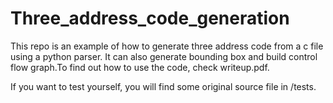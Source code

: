 # Three_address_code_generation
This repo is an example of how to generate three address code from a c file using a python parser. It can also generate bounding
box and build control flow graph.To find out how to use the code, check writeup.pdf. 

If you want to test yourself, you will find some original source file in /tests.
